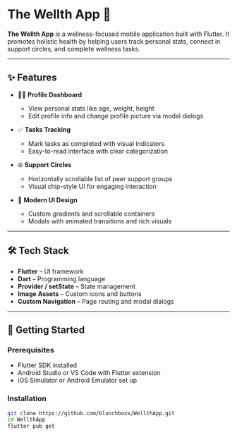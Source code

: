 # The Wellth App 🌿

**The Wellth App** is a wellness-focused mobile application built with Flutter. It promotes holistic health by helping users track personal stats, connect in support circles, and complete wellness tasks.

---

## ✨ Features

- 🧘‍♀️ **Profile Dashboard**
  - View personal stats like age, weight, height
  - Edit profile info and change profile picture via modal dialogs

- ✅ **Tasks Tracking**
  - Mark tasks as completed with visual indicators
  - Easy-to-read interface with clear categorization

- 🌐 **Support Circles**
  - Horizontally scrollable list of peer support groups
  - Visual chip-style UI for engaging interaction

- 🎨 **Modern UI Design**
  - Custom gradients and scrollable containers
  - Modals with animated transitions and rich visuals

---

## 🛠️ Tech Stack

- **Flutter** – UI framework
- **Dart** – Programming language
- **Provider / setState** – State management
- **Image Assets** – Custom icons and buttons
- **Custom Navigation** – Page routing and modal dialogs

---

## 🚀 Getting Started

### Prerequisites

- Flutter SDK installed
- Android Studio or VS Code with Flutter extension
- iOS Simulator or Android Emulator set up

### Installation

```bash
git clone https://github.com/blunchboxx/WellthApp.git
cd WellthApp
flutter pub get
